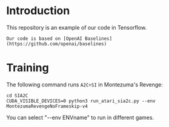 ﻿﻿﻿﻿﻿# IntroductionThis repository is an example of our code in Tensorflow.```Our code is based on [OpenAI Baselines](https://github.com/openai/baselines) ```# TrainingThe following command runs `A2C+SI` in  Montezuma's Revenge:```cd SIA2CCUDA_VISIBLE_DEVICES=0 python3 run_atari_sia2c.py --env MontezumaRevengeNoFrameskip-v4```You can select "--env ENVname" to run in different games.